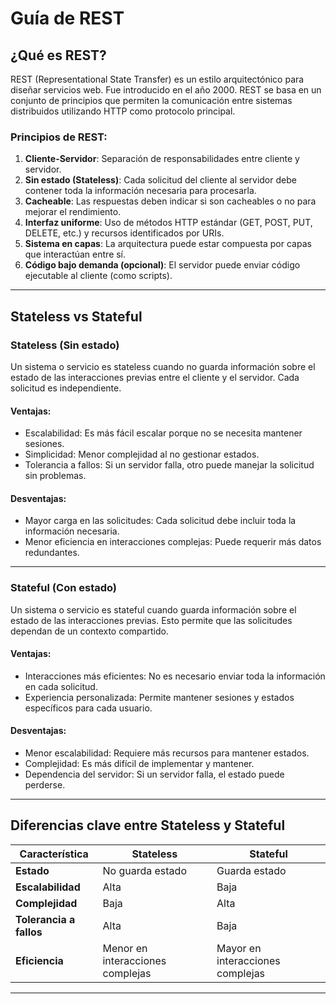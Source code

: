 # Guía de REST

## ¿Qué es REST?
REST (Representational State Transfer) es un estilo arquitectónico para diseñar servicios web. Fue introducido en el año 2000. REST se basa en un conjunto de principios que permiten la comunicación entre sistemas distribuidos utilizando HTTP como protocolo principal.

### Principios de REST:
1. **Cliente-Servidor**: Separación de responsabilidades entre cliente y servidor.
2. **Sin estado (Stateless)**: Cada solicitud del cliente al servidor debe contener toda la información necesaria para procesarla.
3. **Cacheable**: Las respuestas deben indicar si son cacheables o no para mejorar el rendimiento.
4. **Interfaz uniforme**: Uso de métodos HTTP estándar (GET, POST, PUT, DELETE, etc.) y recursos identificados por URIs.
5. **Sistema en capas**: La arquitectura puede estar compuesta por capas que interactúan entre sí.
6. **Código bajo demanda (opcional)**: El servidor puede enviar código ejecutable al cliente (como scripts).

---

## Stateless vs Stateful

### **Stateless (Sin estado)**
Un sistema o servicio es stateless cuando no guarda información sobre el estado de las interacciones previas entre el cliente y el servidor. Cada solicitud es independiente.

#### Ventajas:
- Escalabilidad: Es más fácil escalar porque no se necesita mantener sesiones.
- Simplicidad: Menor complejidad al no gestionar estados.
- Tolerancia a fallos: Si un servidor falla, otro puede manejar la solicitud sin problemas.

#### Desventajas:
- Mayor carga en las solicitudes: Cada solicitud debe incluir toda la información necesaria.
- Menor eficiencia en interacciones complejas: Puede requerir más datos redundantes.

---

### **Stateful (Con estado)**
Un sistema o servicio es stateful cuando guarda información sobre el estado de las interacciones previas. Esto permite que las solicitudes dependan de un contexto compartido.

#### Ventajas:
- Interacciones más eficientes: No es necesario enviar toda la información en cada solicitud.
- Experiencia personalizada: Permite mantener sesiones y estados específicos para cada usuario.

#### Desventajas:
- Menor escalabilidad: Requiere más recursos para mantener estados.
- Complejidad: Es más difícil de implementar y mantener.
- Dependencia del servidor: Si un servidor falla, el estado puede perderse.

---

## Diferencias clave entre Stateless y Stateful
| Característica       | Stateless                     | Stateful                      |
|----------------------|-------------------------------|-------------------------------|
| **Estado**           | No guarda estado             | Guarda estado                 |
| **Escalabilidad**    | Alta                          | Baja                          |
| **Complejidad**      | Baja                          | Alta                          |
| **Tolerancia a fallos** | Alta                       | Baja                          |
| **Eficiencia**       | Menor en interacciones complejas | Mayor en interacciones complejas |

---
